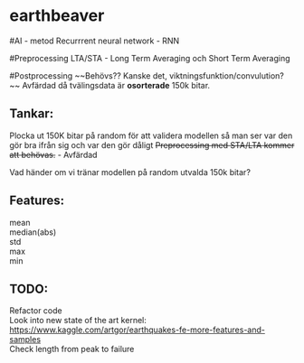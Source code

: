 # earthbeaver

#AI - metod
Recurrrent neural network - RNN

#Preprocessing
LTA/STA - Long Term Averaging och Short Term Averaging

#Postprocessing
~~Behövs?? Kanske det, viktningsfunktion/convulution?  ~~
Avfärdad då tvälingsdata är **osorterade** 150k bitar.



## Tankar:
Plocka ut 150K bitar på random för att validera modellen så man ser var den gör bra ifrån sig och var den gör dåligt
~~Preprocessing med STA/LTA kommer att behövas.~~ - Avfärdad

Vad händer om vi tränar modellen på random utvalda 150k bitar?

## Features:
mean  
median(abs)  
std  
max  
min  

## TODO:
Refactor code  
Look into new state of the art kernel: https://www.kaggle.com/artgor/earthquakes-fe-more-features-and-samples   
Check length from peak to failure







